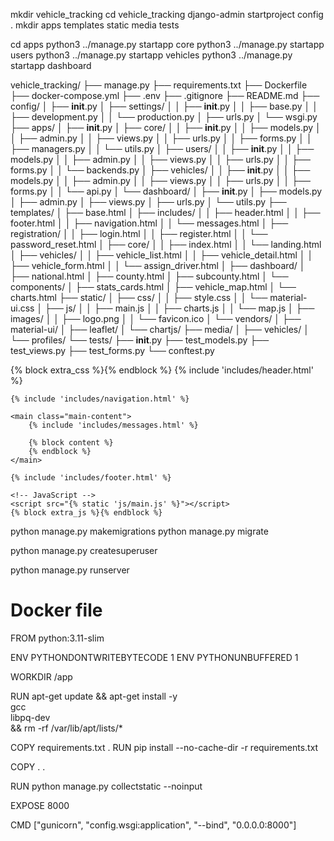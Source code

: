 
mkdir vehicle_tracking
cd vehicle_tracking
django-admin startproject config .
mkdir apps templates static media tests

cd apps
python3 ../manage.py startapp core
python3 ../manage.py startapp users
python3 ../manage.py startapp vehicles
python3 ../manage.py startapp dashboard

vehicle_tracking/
├── manage.py
├── requirements.txt
├── Dockerfile
├── docker-compose.yml
├── .env
├── .gitignore
├── README.md
├── config/
│   ├── __init__.py
│   ├── settings/
│   │   ├── __init__.py
│   │   ├── base.py
│   │   ├── development.py
│   │   └── production.py
│   ├── urls.py
│   └── wsgi.py
├── apps/
│   ├── __init__.py
│   ├── core/
│   │   ├── __init__.py
│   │   ├── models.py
│   │   ├── admin.py
│   │   ├── views.py
│   │   ├── urls.py
│   │   ├── forms.py
│   │   ├── managers.py
│   │   └── utils.py
│   ├── users/
│   │   ├── __init__.py
│   │   ├── models.py
│   │   ├── admin.py
│   │   ├── views.py
│   │   ├── urls.py
│   │   ├── forms.py
│   │   └── backends.py
│   ├── vehicles/
│   │   ├── __init__.py
│   │   ├── models.py
│   │   ├── admin.py
│   │   ├── views.py
│   │   ├── urls.py
│   │   ├── forms.py
│   │   └── api.py
│   └── dashboard/
│       ├── __init__.py
│       ├── models.py
│       ├── admin.py
│       ├── views.py
│       ├── urls.py
│       └── utils.py
├── templates/
│   ├── base.html
│   ├── includes/
│   │   ├── header.html
│   │   ├── footer.html
│   │   ├── navigation.html
│   │   └── messages.html
│   ├── registration/
│   │   ├── login.html
│   │   ├── register.html
│   │   └── password_reset.html
│   ├── core/
│   │   ├── index.html
│   │   └── landing.html
│   ├── vehicles/
│   │   ├── vehicle_list.html
│   │   ├── vehicle_detail.html
│   │   ├── vehicle_form.html
│   │   └── assign_driver.html
│   ├── dashboard/
│       ├── national.html
│       ├── county.html
│       ├── subcounty.html
│       └── components/
│           ├── stats_cards.html
│           ├── vehicle_map.html
│           └── charts.html
├── static/
│   ├── css/
│   │   ├── style.css
│   │   └── material-ui.css
│   ├── js/
│   │   ├── main.js
│   │   ├── charts.js
│   │   └── map.js
│   ├── images/
│   │   ├── logo.png
│   │   └── favicon.ico
│   └── vendors/
│       ├── material-ui/
│       ├── leaflet/
│       └── chartjs/
├── media/
│   ├── vehicles/
│   └── profiles/
└── tests/
    ├── __init__.py
    ├── test_models.py
    ├── test_views.py
    ├── test_forms.py
    └── conftest.py


<!-- templates/base.html -->
<!DOCTYPE html>
<html lang="en">
<head>
    <meta charset="UTF-8">
    <meta name="viewport" content="width=device-width, initial-scale=1.0">
    <title>{% block title %}FleetTrack - Vehicle Management System{% endblock %}</title>
    <!-- Material Icons -->
    <link href="https://fonts.googleapis.com/icon?family=Material+Icons" rel="stylesheet">
    <!-- CSS -->
    <link rel="stylesheet" href="{% static 'css/material-ui.css' %}">
    <link rel="stylesheet" href="{% static 'css/style.css' %}">
    {% block extra_css %}{% endblock %}
</head>
<body>
    {% include 'includes/header.html' %}
    
    {% include 'includes/navigation.html' %}
    
    <main class="main-content">
        {% include 'includes/messages.html' %}
        
        {% block content %}
        {% endblock %}
    </main>
    
    {% include 'includes/footer.html' %}
    
    <!-- JavaScript -->
    <script src="{% static 'js/main.js' %}"></script>
    {% block extra_js %}{% endblock %}
</body>
</html>


python manage.py makemigrations
python manage.py migrate

python manage.py createsuperuser

python manage.py runserver

# Docker file
FROM python:3.11-slim

ENV PYTHONDONTWRITEBYTECODE 1
ENV PYTHONUNBUFFERED 1

WORKDIR /app

RUN apt-get update && apt-get install -y \
    gcc \
    libpq-dev \
    && rm -rf /var/lib/apt/lists/*

COPY requirements.txt .
RUN pip install --no-cache-dir -r requirements.txt

COPY . .

RUN python manage.py collectstatic --noinput

EXPOSE 8000

CMD ["gunicorn", "config.wsgi:application", "--bind", "0.0.0.0:8000"]

